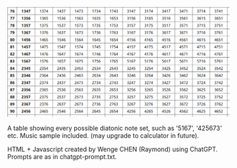 ![This is an image](https://github.com/rcswex/diatonic-pcset/blob/main/diatonic-pcset-partial.png)

A table showing every possible diatonic note set, such as '5167', '425673' etc. Music sample included. (may upgrade to calculator in future).

HTML + Javascript created by Wenge CHEN (Raymond) using ChatGPT. Prompts are as in chatgpt-prompt.txt.
